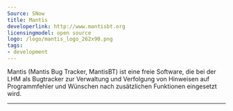 ```yaml
---
Source: SNow
title: Mantis
developerlink: http://www.mantisbt.org
licensingmodel: open source
logo: /logo/mantis_logo_262x90.png
tags:
- development
---
```

Mantis (Mantis Bug Tracker, MantisBT) ist eine freie Software, die bei der LHM als Bugtracker zur Verwaltung und Verfolgung von Hinweisen auf Programmfehler und  Wünschen nach zusätzlichen Funktionen eingesetzt wird.

---
